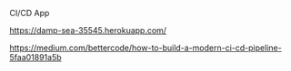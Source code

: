 CI/CD App

https://damp-sea-35545.herokuapp.com/

https://medium.com/bettercode/how-to-build-a-modern-ci-cd-pipeline-5faa01891a5b

